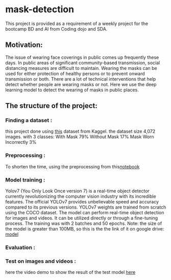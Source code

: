 # mask-detection

This project is provided as a requirement of a weekly project for the bootcamp BD and AI from Coding dojo and SDA.

## Motivation:

The issue of wearing face coverings in public comes up frequently these days. In public areas of significant community-based transmission, social distancing measures are difficult to maintain. Wearing the masks can be used for either protection of healthy persons or to prevent onward transmission or both. There are a lot of technical interventions that help detect whether people are wearing masks or not. Here we use the deep learning model to detect the wearing of masks in public places.

## The structure of the project:


### Finding a dataset : 
 this project done using [this](https://www.kaggle.com/datasets/andrewmvd/face-mask-detection) dataset from Kaggel. the dataset size 4,072 images.
with 3 classes:
With Mask                79%
Without Mask             17%
Mask Worn Incorrectly    3%

### Preprocessing : 
To shorten the time,  using the preprocessing from this[notebook](https://www.kaggle.com/code/rohitgadhwar/face-mask-detection-yolov5)


### Model training : 
Yolov7 (You Only Look Once version 7) is a real-time object detector currently revolutionizing the computer vision industry with its incredible features. The official YOLOv7 provides unbelievable speed and accuracy compared to its previous versions. YOLOv7 weights are trained from scratch using the COCO dataset. The model can perform real-time object detection for images and videos. It can be utilized directly or through a fine-tuning process. The training was with 2 batches and 50 epochs. 
Note: the size of the model is greater than 100MB, so this is the the link of it on google drive:
[model](https://drive.google.com/file/d/1R8bgHduTuOtIN2jWhX5C-q8J2QHFoqx4/view?usp=sharing)


### Evaluation : 

### Test on images and videos : 
here the video demo to show the result of the test model [here](https://drive.google.com/file/d/13-jVexw1A4w_yw0XynIf2mqkDuDL798A/view?usp=share_link)
